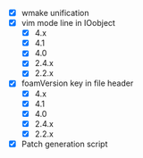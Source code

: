 - [X] wmake unification
- [X] vim mode line in IOobject
  - [X] 4.x
  - [X] 4.1
  - [X] 4.0
  - [X] 2.4.x
  - [X] 2.2.x
- [X] foamVersion key in file header
  - [X] 4.x
  - [X] 4.1
  - [X] 4.0
  - [X] 2.4.x
  - [X] 2.2.x
- [X] Patch generation script
